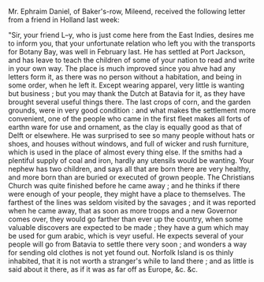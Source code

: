 Mr. Ephraim Daniel, of Baker's-row, Mileend, received the following letter from a friend in Holland last week:"Sir, your friend L–y, who is just come here from the East Indies, desires me to inform you, that your unfortunate relation who left you with the transports for Botany Bay, was well in February last. He has settled at Port Jackson, and has leave to teach the children of some of your nation to read and write in your own way. The place is much improved since you ahve had any letters form it, as there was no person without a habitation, and being in some order, when he left it. Except wearing apparel, very little is wanting but business ; but you may thank the Dutch at Batavia for it, as they have brought several useful things there. The last crops of corn, and the garden grounds, were in very good condition : and what makes the settlement more convenient, one of the people who came in the first fleet makes all forts of earthn ware for use and ornament, as the clay is equally good as that of Delft or elsewhere. He was surprised to see so many people without hats or shoes, and houses without windows, and full of wicker and rush furniture, which is used in the place of almost every thing else. If the smiths had a plentiful supply of coal and iron, hardly any utensils would be wanting. Your nephew has two children, and says all that are born there are very healthy, and more born than are buried or executed of grown people. The Christians Church was quite finished before he came away ; and he thinks if there were enough of your people, they might have a place to themselves. The farthest of the lines was seldom visited by the savages ; and it was reported when he came away, that as soon as more troops and a new Governor comes over, they would go farther than ever up the country, when some valuable discovers are expected to be made ; they have a gum which may be used for gum arabic, which is veyr useful. He expects several of your people will go from Batavia to settle there very soon ; and wonders a way for sending old clothes is not yet found out. Norfolk Island is os thinly inhabited, that it is not worth a stranger's while to land there ; and as little is said about it there, as if it was as far off as Europe, &c. &c.